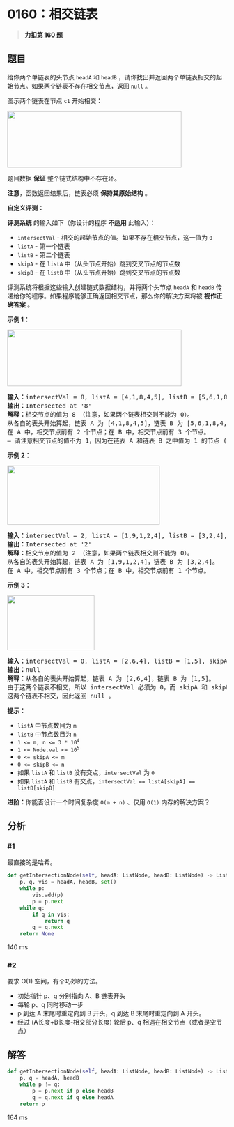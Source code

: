 # 0160：相交链表


> <u>**[力扣第 160 题](https://leetcode.cn/problems/intersection-of-two-linked-lists/)**</u>

## 题目

<p>给你两个单链表的头节点 <code>headA</code> 和 <code>headB</code> ，请你找出并返回两个单链表相交的起始节点。如果两个链表不存在相交节点，返回 <code>null</code> 。</p>

<p>图示两个链表在节点 <code>c1</code> 开始相交<strong>：</strong></p>

<p><a href="https://assets.leetcode-cn.com/aliyun-lc-upload/uploads/2018/12/14/160_statement.png" target="_blank"><img alt="" src="https://assets.leetcode-cn.com/aliyun-lc-upload/uploads/2018/12/14/160_statement.png" style="height:130px; width:400px" /></a></p>

<p>题目数据 <strong>保证</strong> 整个链式结构中不存在环。</p>

<p><strong>注意</strong>，函数返回结果后，链表必须 <strong>保持其原始结构</strong> 。</p>

<p><strong>自定义评测：</strong></p>

<p><strong>评测系统</strong> 的输入如下（你设计的程序 <strong>不适用</strong> 此输入）：</p>

<ul>
<li><code>intersectVal</code> - 相交的起始节点的值。如果不存在相交节点，这一值为 <code>0</code></li>
<li><code>listA</code> - 第一个链表</li>
<li><code>listB</code> - 第二个链表</li>
<li><code>skipA</code> - 在 <code>listA</code> 中（从头节点开始）跳到交叉节点的节点数</li>
<li><code>skipB</code> - 在 <code>listB</code> 中（从头节点开始）跳到交叉节点的节点数</li>
</ul>

<p>评测系统将根据这些输入创建链式数据结构，并将两个头节点 <code>headA</code> 和 <code>headB</code> 传递给你的程序。如果程序能够正确返回相交节点，那么你的解决方案将被 <strong>视作正确答案</strong> 。</p>



<p><strong>示例 1：</strong></p>

<p><a href="https://assets.leetcode.com/uploads/2018/12/13/160_example_1.png" target="_blank"><img alt="" src="https://assets.leetcode.com/uploads/2021/03/05/160_example_1_1.png" style="height:130px; width:400px" /></a></p>

<pre>
<strong>输入：</strong>intersectVal = 8, listA = [4,1,8,4,5], listB = [5,6,1,8,4,5], skipA = 2, skipB = 3
<strong>输出：</strong>Intersected at '8'
<strong>解释：</strong>相交节点的值为 8 （注意，如果两个链表相交则不能为 0）。
从各自的表头开始算起，链表 A 为 [4,1,8,4,5]，链表 B 为 [5,6,1,8,4,5]。
在 A 中，相交节点前有 2 个节点；在 B 中，相交节点前有 3 个节点。
— 请注意相交节点的值不为 1，因为在链表 A 和链表 B 之中值为 1 的节点 (A 中第二个节点和 B 中第三个节点) 是不同的节点。换句话说，它们在内存中指向两个不同的位置，而链表 A 和链表 B 中值为 8 的节点 (A 中<font size="1">第三个</font>节点，B 中第四个节点) 在内存中指向相同的位置。
</pre>



<p><strong>示例 2：</strong></p>

<p><a href="https://assets.leetcode.com/uploads/2018/12/13/160_example_2.png" target="_blank"><img alt="" src="https://assets.leetcode.com/uploads/2021/03/05/160_example_2.png" style="height:136px; width:350px" /></a></p>

<pre>
<strong>输入：</strong>intersectVal = 2, listA = [1,9,1,2,4], listB = [3,2,4], skipA = 3, skipB = 1
<strong>输出：</strong>Intersected at '2'
<strong>解释：</strong>相交节点的值为 2 （注意，如果两个链表相交则不能为 0）。
从各自的表头开始算起，链表 A 为 [1,9,1,2,4]，链表 B 为 [3,2,4]。
在 A 中，相交节点前有 3 个节点；在 B 中，相交节点前有 1 个节点。
</pre>

<p><strong>示例 3：</strong></p>

<p><a href="https://assets.leetcode.com/uploads/2018/12/13/160_example_3.png" target="_blank"><img alt="" src="https://assets.leetcode-cn.com/aliyun-lc-upload/uploads/2018/12/14/160_example_3.png" style="height:126px; width:200px" /></a></p>

<pre>
<strong>输入：</strong>intersectVal = 0, listA = [2,6,4], listB = [1,5], skipA = 3, skipB = 2
<strong>输出：</strong>null
<strong>解释：</strong>从各自的表头开始算起，链表 A 为 [2,6,4]，链表 B 为 [1,5]。
由于这两个链表不相交，所以 intersectVal 必须为 0，而 skipA 和 skipB 可以是任意值。
这两个链表不相交，因此返回 null 。
</pre>



<p><strong>提示：</strong></p>

<ul>
<li><code>listA</code> 中节点数目为 <code>m</code></li>
<li><code>listB</code> 中节点数目为 <code>n</code></li>
<li><code>1 &lt;= m, n &lt;= 3 * 10<sup>4</sup></code></li>
<li><code>1 &lt;= Node.val &lt;= 10<sup>5</sup></code></li>
<li><code>0 &lt;= skipA &lt;= m</code></li>
<li><code>0 &lt;= skipB &lt;= n</code></li>
<li>如果 <code>listA</code> 和 <code>listB</code> 没有交点，<code>intersectVal</code> 为 <code>0</code></li>
<li>如果 <code>listA</code> 和 <code>listB</code> 有交点，<code>intersectVal == listA[skipA] == listB[skipB]</code></li>
</ul>



<p><strong>进阶：</strong>你能否设计一个时间复杂度 <code>O(m + n)</code> 、仅用 <code>O(1)</code> 内存的解决方案？</p>


## 分析

### #1

最直接的是哈希。

```python
def getIntersectionNode(self, headA: ListNode, headB: ListNode) -> ListNode:
    p, q, vis = headA, headB, set()
    while p:
        vis.add(p)
        p = p.next
    while q:
        if q in vis:
            return q
        q = q.next
    return None
```
140 ms

### #2

要求 O(1) 空间，有个巧妙的方法。
- 初始指针 p、q 分别指向 A、B 链表开头
- 每轮 p、q 同时移动一步 
- p 到达 A 末尾时重定向到 B 开头，q 到达 B 末尾时重定向到 A 开头。
- 经过 (A长度+B长度-相交部分长度) 轮后 p、q 相遇在相交节点（或者是空节点）
 
## 解答

```python
def getIntersectionNode(self, headA: ListNode, headB: ListNode) -> ListNode:
	p, q = headA, headB
	while p != q:
		p = p.next if p else headB
		q = q.next if q else headA
	return p
```
164 ms



